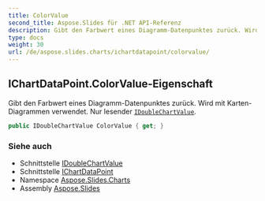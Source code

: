 ```yaml
---
title: ColorValue
second_title: Aspose.Slides für .NET API-Referenz
description: Gibt den Farbwert eines Diagramm-Datenpunktes zurück. Wird mit Karten-Diagrammen verwendet. Nur lesender IDoubleChartValueaspose.slides/idoublechartvalue.
type: docs
weight: 30
url: /de/aspose.slides.charts/ichartdatapoint/colorvalue/
---
```


## IChartDataPoint.ColorValue-Eigenschaft

Gibt den Farbwert eines Diagramm-Datenpunktes zurück. Wird mit Karten-Diagrammen verwendet. Nur lesender [`IDoubleChartValue`](../../idoublechartvalue).

```csharp
public IDoubleChartValue ColorValue { get; }
```

### Siehe auch

* Schnittstelle [IDoubleChartValue](../../idoublechartvalue)
* Schnittstelle [IChartDataPoint](../../ichartdatapoint)
* Namespace [Aspose.Slides.Charts](../../ichartdatapoint)
* Assembly [Aspose.Slides](../../../)

<!-- DO NOT EDIT: generiert von xmldocmd für Aspose.Slides.dll -->